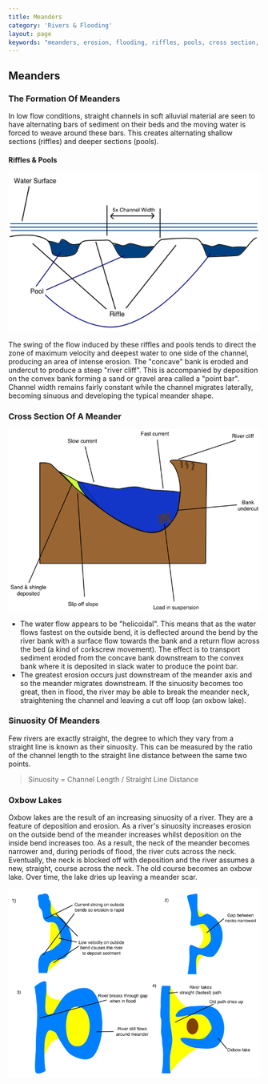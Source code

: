 ```yaml
---
title: Meanders
category: 'Rivers & Flooding'
layout: page
keywords: "meanders, erosion, flooding, riffles, pools, cross section, sinuosity, oxbow lakes"
---
```


Meanders
--------

### The Formation Of Meanders

In low flow conditions, straight channels in soft alluvial material are seen to have alternating bars of sediment on their beds and the moving water is forced to weave around these bars. This creates alternating shallow sections (riffles) and deeper sections (pools).

#### Riffles & Pools

![Riffles And Pools](/Images/rivers/rifflesAndPools.png)

The swing of the flow induced by these riffles and pools tends to direct the zone of maximum velocity and deepest water to one side of the channel, producing an area of intense erosion. The "concave" bank is eroded and undercut to produce a steep "river cliff". This is accompanied by deposition on the convex bank forming a sand or gravel area called a "point bar". Channel width remains fairly constant while the channel migrates laterally, becoming sinuous and developing the typical meander shape. 

### Cross Section Of A Meander

![](/Images/rivers/meanderCrossSection.png)

- The water flow appears to be "helicoidal". This means that as the water flows fastest on the outside bend, it is deflected around the bend by the river bank with a surface flow towards the bank and a return flow across the bed (a kind of corkscrew movement). The effect is to transport sediment eroded from the concave bank downstream to the convex bank where it is deposited in slack water to produce the point bar. 
- The greatest  erosion occurs just downstream of the meander axis and so the meander migrates downstream. If the sinuosity becomes too great, then in flood, the river may be able to break the meander neck, straightening the channel and leaving a cut off loop (an oxbow lake). 

### Sinuosity Of Meanders

Few rivers are exactly straight, the degree to which they vary from a straight line is known as their sinuosity. This can be measured by the ratio of the channel length to the straight line distance between the same two points. 

> Sinuosity = Channel Length / Straight Line Distance

### Oxbow Lakes

Oxbow lakes are the result of an increasing sinuosity of a river. They are a feature of deposition and erosion. As a river's sinuosity increases erosion on the outside bend of the meander increases whilst deposition on the inside bend increases too. As a result, the neck of the meander becomes narrower and, during periods of flood, the river cuts across the neck. Eventually, the neck is blocked off with deposition and the river assumes a new, straight, course across the neck. The old course becomes an oxbow lake. Over time, the lake dries up leaving a meander scar. 

![](/Images/rivers/oxbowLakeFormation.png)